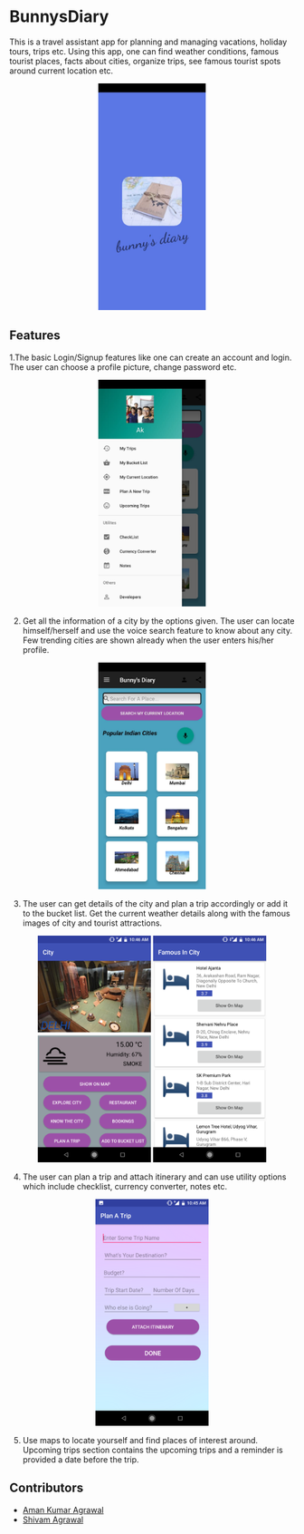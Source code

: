# BunnysDiary
This is a travel assistant app for planning and managing vacations, holiday tours, trips etc. Using this app, one can find 
weather conditions, famous tourist places, facts about cities, organize trips, see famous tourist spots around current location etc.

<p align="center">
  <img height="400" src="screenshots/img4.jpeg">
</p>

## Features

1.The basic Login/Signup features like one can create an account and login. The user can choose a profile picture, change password etc.

<p align="center">
  <img src="screenshots/img6.jpeg" height="400">
</p>

2. Get all the information of a city by the options given. The user can locate himself/herself and use the voice search feature to know about any city. Few trending cities are shown already when the user enters his/her profile.

<p align="center">
  <img src="screenshots/img5.jpeg" height="400">
</p>

3. The user can get details of the city and plan a trip accordingly or add it to the bucket list. Get the current weather details along with the famous images of city and tourist attractions.

<p align="center">
  <img src="screenshots/img1.png" height="400">
  <img src="screenshots/img2.png" height="400">
</p>

4. The user can plan a trip and attach itinerary and can use utility options which include checklist, currency converter, notes etc.

<p align="center">
  <img src="screenshots/img3.png" height="400">
</p>

5. Use maps to locate yourself and find places of interest around. Upcoming trips section contains the upcoming trips and a reminder is provided a date before the trip.

## Contributors

* [Aman Kumar Agrawal](https://github.com/I-am-aman)
* [Shivam Agrawal](https://github.com/shivam-mnnit)
